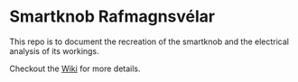 # Smartknob Rafmagnsvélar

This repo is to document the recreation of the smartknob and the electrical analysis of its workings.

Checkout the [Wiki](https://github.com/Konn1nn/smartknob_rafmagnsvelar/wiki) for more details.
